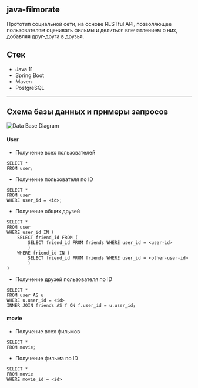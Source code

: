 java-filmorate  
---
Прототип социальной сети, на основе RESTful API, позволяющее пользователям оценивать фильмы
и делиться впечатлением о них, добавляя друг-друга в друзья.

## Стек
* Java 11
* Spring Boot
* Maven
* PostgreSQL
---
## Схема базы данных и примеры запросов

![Data Base Diagram](https://github.com/goloviu/java-filmorate/assets/147878926/eae02082-c252-4a24-b2ca-efb8a00728f4)


#### User
- Получение всех пользователей
```roomsql
SELECT *
FROM user;
```
- Получение пользователя по ID
```roomsql
SELECT *
FROM user
WHERE user_id = <id>;
```
- Получение общих друзей 
```roomsql
SELECT *
FROM user
WHERE user_id IN (
    SELECT friend_id FROM (
        SELECT friend_id FROM friends WHERE user_id = <user-id>    
        )
    WHERE friend_id IN (
        SELECT friend_id FROM friends WHERE user_id = <other-user-id>
        )
)   
```
- Получение друзей пользователя по ID
```roomsql
SELECT *
FROM user AS u
WHERE u.user_id = <id>
INNER JOIN friends AS f ON f.user_id = u.user_id;
```
#### movie
- Получение всех фильмов
```roomsql
SELECT *
FROM movie;
```
- Получение фильма по ID
```roomsql
SELECT *
FROM movie
WHERE movie_id = <id>
```
